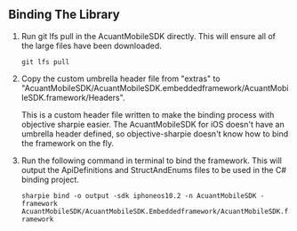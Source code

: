 ## Binding The Library
1) Run git lfs pull in the AcuantMobileSDK directly. This will ensure all of the large files have been downloaded.

    `git lfs pull`

2) Copy the custom umbrella header file from "extras" to "AcuantMobileSDK/AcuantMobileSDK.embeddedframework/AcuantMobileSDK.framework/Headers".

    This is a custom header file written to make the binding process with objective sharpie easier. The AcuantMobileSDK for iOS doesn't have an umbrella header defined, so objective-sharpie doesn't know how to bind the framework on the fly.

3) Run the following command in terminal to bind the framework. This will output the ApiDefinitions and StructAndEnums files to be used in the C# binding project.

    `sharpie bind -o output -sdk iphoneos10.2 -n AcuantMobileSDK -framework AcuantMobileSDK/AcuantMobileSDK.Embeddedframework/AcuantMobileSDK.framework`

